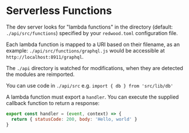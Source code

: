 # Serverless Functions

The dev server looks for "lambda functions" in the directory
(default: `./api/src/functions`) specified by your `redwood.toml`
configuration file.

Each lambda function is mapped to a URI based on their filename, as
an example: `./api/src/functions/graphql.js` would be accessible
at `http://localhost:8911/graphql`.

The `./api` directory is watched for modifications, when they are
detected the modules are reimported.

You can use code in `./api/src` e.g. `import { db } from 'src/lib/db'`

A lambda function must export a `handler`. You can execute the
supplied callback function to return a response:

```js
export const handler = (event, context) => {
  return { statusCode: 200, body: 'Hello, world' }
}
```
